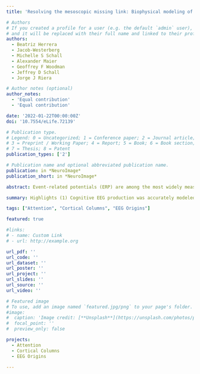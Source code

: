 ```yaml
---
title: 'Resolving the mesoscopic missing link: Biophysical modeling of EEG from cortical columns in primates'

# Authors
# If you created a profile for a user (e.g. the default `admin` user), write the username (folder name) here
# and it will be replaced with their full name and linked to their profile.
authors:
  - Beatriz Herrera
  - Jacob-Westerberg
  - Michelle S Schall
  - Alexander Maier
  - Geoffrey F Woodman
  - Jeffrey D Schall
  - Jorge J Riera

# Author notes (optional)
author_notes:
  - 'Equal contribution'
  - 'Equal contribution'

date: '2022-01-22T00:00:00Z'
doi: '10.7554/eLife.72139'

# Publication type.
# Legend: 0 = Uncategorized; 1 = Conference paper; 2 = Journal article;
# 3 = Preprint / Working Paper; 4 = Report; 5 = Book; 6 = Book section;
# 7 = Thesis; 8 = Patent
publication_types: ['2']

# Publication name and optional abbreviated publication name.
publication: in *NeuroImage*
publication_short: in *NeuroImage*

abstract: Event-related potentials (ERP) are among the most widely measured indices for studying human cognition. While their timing and magnitude provide valuable insights, their usefulness is limited by our understanding of their neural generators at the circuit level. Inverse source localization offers insights into such generators, but their solutions are not unique. To address this problem, scientists have assumed the source space generating such signals comprises a set of discrete equivalent current dipoles, representing the activity of small cortical regions. Based on this notion, theoretical studies have employed forward modeling of scalp potentials to understand how changes in circuit-level dynamics translate into macroscopic ERPs. However, experimental validation is lacking because it requires in vivo measurements of intracranial brain sources. Laminar local field potentials (LFP) offer a mechanism for estimating intracranial current sources. Yet, a theoretical link between LFPs and intracranial brain sources is missing. Here, we present a forward modeling approach for estimating mesoscopic intracranial brain sources from LFPs and predict their contribution to macroscopic ERPs. We evaluate the accuracy of this LFP-based representation of brain sources utilizing synthetic laminar neurophysiological measurements and then demonstrate the power of the approach in vivo to clarify the source of a representative cognitive ERP component. To that end, LFP was measured across the cortical layers of visual area V4 in macaque monkeys performing an attention demanding task. We show that area V4 generates dipoles through layer-specific transsynaptic currents that biophysically recapitulate the ERP component through the detailed forward modeling. The constraints imposed on EEG production by this method also revealed an important dissociation between computational and biophysical contributors. As such, this approach represents an important bridge between laminar microcircuitry, through the mesoscopic activity of cortical columns to the patterns of EEG we measure at the scalp.

summary: Highlights (1) Cognitive EEG production was accurately modeled from empirically measured cortical activity in macaques. (2) V4 laminar activity can generate a well-known attention-related EEG signal. (3) Models demonstrate the importance of biophysical geometry in cognitive EEG production. (4) Biophysical and computational contributions are dissociable.

tags: ["Attention", "Cortical Columns", "EEG Origins"]

featured: true

#links:
# - name: Custom Link
# - url: http://example.org

url_pdf: ''
url_code: ''
url_dataset: ''
url_poster: ''
url_project: ''
url_slides: ''
url_source: ''
url_video: ''

# Featured image
# To use, add an image named `featured.jpg/png` to your page's folder.
#image:
#  caption: 'Image credit: [**Unsplash**](https://unsplash.com/photos/pLCdAaMFLTE)'
#  focal_point: ''
#  preview_only: false

projects:
  - Attention
  - Cortical Columns
  - EEG Origins

---
```

